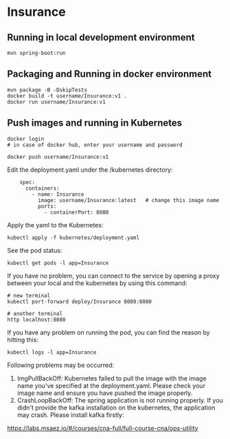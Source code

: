 # Insurance

## Running in local development environment

```
mvn spring-boot:run
```

## Packaging and Running in docker environment

```
mvn package -B -DskipTests
docker build -t username/Insurance:v1 .
docker run username/Insurance:v1
```

## Push images and running in Kubernetes

```
docker login 
# in case of docker hub, enter your username and password

docker push username/Insurance:v1
```

Edit the deployment.yaml under the /kubernetes directory:
```
    spec:
      containers:
        - name: Insurance
          image: username/Insurance:latest   # change this image name
          ports:
            - containerPort: 8080

```

Apply the yaml to the Kubernetes:
```
kubectl apply -f kubernetes/deployment.yaml
```

See the pod status:
```
kubectl get pods -l app=Insurance
```

If you have no problem, you can connect to the service by opening a proxy between your local and the kubernetes by using this command:
```
# new terminal
kubectl port-forward deploy/Insurance 8080:8080

# another terminal
http localhost:8080
```

If you have any problem on running the pod, you can find the reason by hitting this:
```
kubectl logs -l app=Insurance
```

Following problems may be occurred:

1. ImgPullBackOff:  Kubernetes failed to pull the image with the image name you've specified at the deployment.yaml. Please check your image name and ensure you have pushed the image properly.
1. CrashLoopBackOff: The spring application is not running properly. If you didn't provide the kafka installation on the kubernetes, the application may crash. Please install kafka firstly:

https://labs.msaez.io/#/courses/cna-full/full-course-cna/ops-utility

